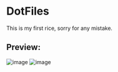 # DotFiles

<p>This is my first rice, sorry for any mistake.</p>

<h2>Preview:</h2>

![image](https://user-images.githubusercontent.com/88698720/165876016-9b3f1468-f5e0-441b-bc83-5e2692175ed7.png)
![image](https://user-images.githubusercontent.com/88698720/165877297-13b575f2-89f9-4444-8908-ee218cfdc0ba.png)
